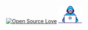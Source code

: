 [![Open Source Love](https://badges.frapsoft.com/os/v3/open-source.png?v=103)](https://github.com/amino19) <img src="https://github.com/amino19/amino19/blob/main/Profile%20designer/Developer.gif" width="65px">
